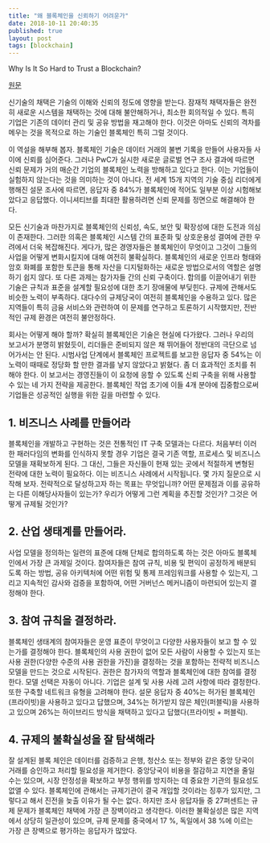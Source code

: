 ```yaml
---
title: "왜 블록체인을 신뢰하기 어려운가"
date: 2018-10-11 20:40:35
published: true
layout: post
tags: [blockchain]
---
```


Why Is It So Hard to Trust a Blockchain?

[원문](https://www.strategy-business.com/article/Why-Is-It-So-Hard-to-Trust-a-Blockchain?gko=87f2c)

신기술의 채택은 기술의 이해와 신뢰의 정도에 영향을 받는다. 잠재적 채택자들은 완전히 새로운 시스템을 채택하는 것에 대해 불안해하거나, 최소한 회의적일 수 있다. 특히 기업은 기존의 데이터 관리 및 공유 방법을 재고해야 한다. 이것은 아마도 신뢰의 격차를 메우는 것을 목적으로 하는 기술인 블록체인 특히 그럴 것이다.

이 역설을 해부해 봅자. 블록체인 기술은 데이터 거래의 불변 기록을 만들어 사용자들 사이에 신뢰를 심어준다. 그러나 PwC가 실시한 새로운 글로벌 연구 조사 결과에 따르면 신뢰 문제가 거의 매순간 기업의 블록체인 노력을 방해하고 있다고 한다. 이는 기업들이 실험하지 않는다는 것을 의미하는 것이 아니다. 전 세계 15개 지역의 기술 중심 리더에게 행해진 설문 조사에 따르면, 응답자 중 84%가 블록체인에 적어도 일부분 이상 시험해보았다고 응답했다. 이니셔티브를 최대한 활용하려면 신뢰 문제를 정면으로 해결해야 한다.

모든 신기술과 마찬가지로 블록체인의 신뢰성, 속도, 보안 및 확장성에 대한 도전과 의심이 존재한다. 그러한 의혹은 블록체인 시스템 간의 표준화 및 상호운용성 결여에 관한 우려에서 더욱 복잡해진다. 게다가, 많은 경영자들은 블록체인이 무엇이고 그것이 그들의 사업을 어떻게 변화시킬지에 대해 여전히 불확실하다. 블록체인의 새로운 인프라 형태와 암호 화폐를 포함한 토큰을 통해 자산을 디지털화하는 새로운 방법으로서의 역할은 설명하기 쉽지 않다. 또 다른 과제는 참가자들 간의 신뢰 구축이다. 합의를 이끌어내기 위한 기술은 규칙과 표준을 설계할 필요성에 대한 초기 장애물에 부딪힌다. 규제에 관해서도 비슷한 노력이 부족하다. 대다수의 규제당국이 여전히 블록체인을 수용하고 있다. 많은 지역들이 특히 금융 서비스와 관련하여 이 문제를 연구하고 토론하기 시작했지만, 전반적인 규제 환경은 여전히 불안정하다.

회사는 어떻게 해야 할까? 확실히 블록체인은 기술은 현실에 다가왔다. 그러나 우리의 보고서가 분명히 밝혔듯이, 리더들은 준비되지 않은 채 뛰어들어 정반대의 극단으로 넘어가서는 안 된다. 시범사업 단계에서 블록체인 프로젝트를 보고한 응답자 중 54%는 이 노력이 때때로 정당화 할 만한 결과를 낳지 않았다고 밝혔다. 좀 더 효과적인 조치를 취해야 한다. 이 보고서는 경영진들이 이 요청에 응할 수 있도록 신뢰 구축을 위해 사용할 수 있는 네 가지 전략을 제공한다. 블록체인 작업 초기에 이들 4개 분야에 집중함으로써 기업들은 성공적인 실행을 위한 길을 마련할 수 있다.

## 1. 비즈니스 사례를 만들어라

블록체인을 개발하고 구현하는 것은 전통적인 IT 구축 모델과는 다르다. 처음부터 이러한 패러다임의 변화를 인식하지 못할 경우 기업은 결국 기존 역할, 프로세스 및 비즈니스 모델을 재확보하게 된다. 그 대신, 그들은 자신들이 현재 있는 곳에서 적절하게 변형된 전략에 대한 노력이 필요하다. 이는 비즈니스 사례에서 시작됩니다. 몇 가지 질문으로 시작해 보자. 전략적으로 달성하고자 하는 목표는 무엇입니까? 어떤 문제점과 이를 공유하는 다른 이해당사자들이 있는가? 우리가 어떻게 그런 계획을 추진할 것인가? 그것은 어떻게 규제될 것인가?

## 2. 산업 생태계를 만들어라.

사업 모델을 정의하는 일련의 표준에 대해 단체로 합의하도록 하는 것은 아마도 블록체인에서 가장 큰 과제일 것이다. 참여자들은 참여 규칙, 비용 및 편익이 공정하게 배분되도록 하는 방법, 공유 아키텍처에 어떤 위험 및 통제 프레임워크를 사용할 수 있는지, 그리고 지속적인 감사와 검증을 포함하여, 어떤 거버넌스 메커니즘이 마련되어 있는지 결정해야 한다.

## 3. 참여 규칙을 결정하라. 

블록체인 생태계의 참여자들은 운영 표준이 무엇이고 다양한 사용자들이 보고 할 수 있는가를 결정해야 한다. 블록체인의 사용 권한이 없어 모든 사람이 사용할 수 있는지 또는 사용 권한(다양한 수준의 사용 권한을 가진)을 결정하는 것을 포함하는 전략적 비즈니스 모델을 만드는 것으로 시작된다. 권한은 참가자의 역할과 블록체인에 대한 참여를 결정한다. 모델 선택은 자동이 아니다. 기업은 설계 및 사용 사례 고려 사항에 따라 결정한다. 또한 구축할 네트워크 유형을 고려해야 한다. 설문 응답자 중 40%는 허가된 블록체인(프라이빗)을 사용하고 있다고 답했으며, 34%는 허가받지 않은 체인(퍼블릭)을 사용하고 있으며 26%는 하이브리드 방식을 채택하고 있다고 답했다(프라이빗 + 퍼블릭).

## 4. 규제의 불확실성을 잘 탐색해라

잘 설계된 블록 체인은 데이터를 검증하고 은행, 청산소 또는 정부와 같은 중앙 당국이 거래를 승인하고 처리할 필요성을 제거한다. 중앙당국이 비용을 절감하고 지연을 줄일 수는 있으며, 시장 안정성을 확보하고 부정 행위를 방지하는 데 중요한 기관의 필요성도 없앨 수 있다. 블록체인에 관해서는 규제기관이 결국 개입할 것이라는 징후가 있지만, 그렇다고 해서 진전을 늦출 이유가 될 수는 없다. 하지만 조사 응답자들 중 27퍼센트는 규제 문제가 블록체인 채택에 가장 큰 장벽이라고 생각한다. 이러한 불확실성은 많은 지역에서 상당히 일관성이 있으며, 규제 문제를 중국에서 17 %, 독일에서 38 %에 이르는 가장 큰 장벽으로 평가하는 응답자가 많았다.
